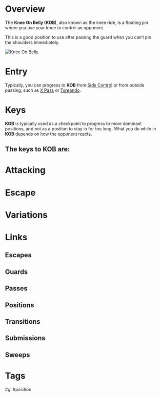 # Overview
The **Knee On Belly (KOB)**, also known as the knee ride, is a floating pin where you use your knee to control an opponent.

This is a good position to use after passing the guard when you can’t pin the shoulders immediately.

![Knee On Belly](https://cdn.evolve-university.com/wp-content/uploads/2022/04/bjj-spiderguard-overhead-pass-knee-on-belly.jpg)

# Entry
Typically, you can progress to **KOB** from [Side Control](obsidian://open?vault=Obsidian-BJJ-Notes&file=Positions%2FSide%20Control) or from outside passing, such as [X Pass](obsidian://open?vault=Obsidian-BJJ-Notes&file=Guard%20Passing%2FX%20Pass) or [Toreando](obsidian://open?vault=Obsidian-BJJ-Notes&file=Guard%20Passing%2FToreando).
# Keys
**KOB** is typically used as a checkpoint to progress to more dominant positions, and not as a position to stay in for too long. What you do while in **KOB** depends on how the opponent reacts.

The keys to **KOB** are:
- 
# Attacking

# Escape

# Variations
# Links

## Escapes

## Guards

## Passes

## Positions

## Transitions

## Submissions

## Sweeps

# Tags
#gi #position 